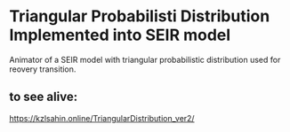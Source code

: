 # Triangular Probabilisti Distribution Implemented into SEIR model
Animator of a SEIR model with triangular probabilistic distribution used for reovery transition.

## to see alive: 
https://kzlsahin.online/TriangularDistribution_ver2/

